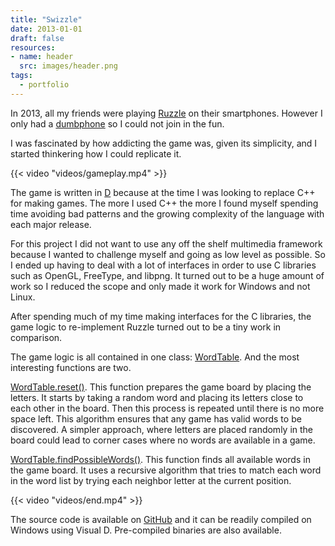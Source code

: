 ```yaml
---
title: "Swizzle"
date: 2013-01-01
draft: false
resources:
- name: header
  src: images/header.png
tags:
  - portfolio
---
```


In 2013, all my friends were playing [Ruzzle](https://en.wikipedia.org/wiki/Ruzzle) on their smartphones. However I only had a [dumbphone](https://en.wiktionary.org/wiki/dumbphone) so I could not join in the fun.

I was fascinated by how addicting the game was, given its simplicity, and I started thinkering how I could replicate it.

{{< video "videos/gameplay.mp4" >}}

The game is written in [D](https://dlang.org/) because at the time I was looking to replace C++ for making games. The more I used C++ the more I found myself spending time avoiding bad patterns and the growing complexity of the language with each major release.

For this project I did not want to use any off the shelf multimedia framework because I wanted to challenge myself and going as low level as possible. So I ended up having to deal with a lot of interfaces in order to use C libraries such as OpenGL, FreeType, and libpng. It turned out to be a huge amount of work so I reduced the scope and only made it work for Windows and not Linux.

After spending much of my time making interfaces for the C libraries, the game logic to re-implement Ruzzle turned out to be a tiny work in comparison.

The game logic is all contained in one class: [WordTable](https://github.com/skilion/swizzle/blob/master/word_table.d). And the most interesting functions are two.

[WordTable.reset()](https://github.com/skilion/swizzle/blob/a2e788be864b15880b18407250bdb9009a3f5e95/word_table.d#L33). This function prepares the game board by placing the letters. It starts by taking a random word and placing its letters close to each other in the board. Then this process is repeated until there is no more space left. This algorithm ensures that any game has valid words to be discovered. A simpler approach, where letters are placed randomly in the board could lead to corner cases where no words are available in a game.

[WordTable.findPossibleWords()](https://github.com/skilion/swizzle/blob/a2e788be864b15880b18407250bdb9009a3f5e95/word_table.d#L128). This function finds all available words in the game board. It uses a recursive algorithm that tries to match each word in the word list by trying each neighbor letter at the current position.

{{< video "videos/end.mp4" >}}

The source code is available on [GitHub](https://github.com/skilion/swizzle) and it can be readily compiled on Windows using Visual D. Pre-compiled binaries are also available.